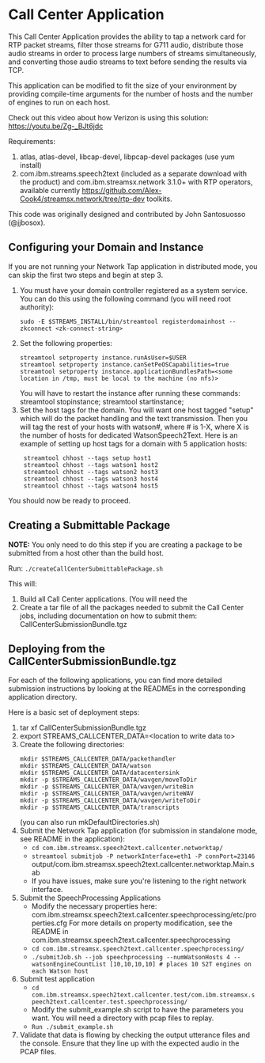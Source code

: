 # Call Center Application

This Call Center Application provides the ability to tap a network card for RTP packet 
streams, filter those streams for G711 audio, distribute those audio streams in order to process large
numbers of streams simultaneously, and converting those audio streams to text before sending
the results via TCP. 

This application can be modified to fit the size of your environment by providing compile-time 
arguments for the number of hosts and the number of engines to run on each host. 

Check out this video about how Verizon is using this solution: https://youtu.be/Zg-_BJt6jdc

Requirements:
1. atlas, atlas-devel, libcap-devel, libpcap-devel packages (use yum install)
2. com.ibm.streams.speech2text (included as a separate download with the product) and com.ibm.streamsx.network 3.1.0+ with RTP operators, 
available currently https://github.com/Alex-Cook4/streamsx.network/tree/rtp-dev toolkits. 

This code was originally designed and contributed by John Santosuosso (@jjbosox). 

## Configuring your Domain and Instance

If you are not running your Network Tap application in distributed mode, you can skip the first two steps and begin at step 3. 
1. You must have your domain controller registered as a system service. You can do this using the following command (you will need root authority): 
	```
	sudo -E $STREAMS_INSTALL/bin/streamtool registerdomainhost --zkconnect <zk-connect-string>
	```
2. Set the following properties: 
	```
	streamtool setproperty instance.runAsUser=$USER
	streamtool setproperty instance.canSetPeOSCapabilities=true
	streamtool setproperty instance.applicationBundlesPath=<some location in /tmp, must be local to the machine (no nfs)> 
	```
	You will have to restart the instance after running these commands: streamtool stopinstance; streamtool startinstance;
3. Set the host tags for the domain. You will want one host tagged "setup" which will do the packet handling and the text transmission. 
Then you will tag the rest of your hosts with watson#, where # is 1-X, where X is the number of hosts for dedicated WatsonSpeech2Text. 
Here is an example of setting up host tags for a domain with 5 application hosts: 
	```
	 streamtool chhost --tags setup host1
	 streamtool chhost --tags watson1 host2
	 streamtool chhost --tags watson2 host3
	 streamtool chhost --tags watson3 host4
	 streamtool chhost --tags watson4 host5
	```
You should now be ready to proceed. 

## Creating a Submittable Package

**NOTE:** You only need to do this step if you are creating a package to be submitted from a host other than the build host. 

Run: `./createCallCenterSubmittablePackage.sh`

This will: 
1. Build all Call Center applications. (You will need the 
2. Create a tar file of all the packages needed to submit the Call Center jobs, including documentation on how to submit them: CallCenterSubmissionBundle.tgz

## Deploying from the CallCenterSubmissionBundle.tgz

For each of the following applications, you can find more detailed submission instructions by looking at the READMEs in the 
corresponding application directory. 

Here is a basic set of deployment steps: 

1. tar xf CallCenterSubmissionBundle.tgz
1. export STREAMS_CALLCENTER_DATA=\<location to write data to\> 
1. Create the following directories: 
	```
	mkdir $STREAMS_CALLCENTER_DATA/packethandler
	mkdir $STREAMS_CALLCENTER_DATA/watson
	mkdir $STREAMS_CALLCENTER_DATA/datacentersink
	mkdir -p $STREAMS_CALLCENTER_DATA/wavgen/moveToDir
	mkdir -p $STREAMS_CALLCENTER_DATA/wavgen/writeBin
	mkdir -p $STREAMS_CALLCENTER_DATA/wavgen/writeWAV
	mkdir -p $STREAMS_CALLCENTER_DATA/wavgen/writeToDir
	mkdir -p $STREAMS_CALLCENTER_DATA/transcripts
	```
	(you can also run mkDefaultDirectories.sh)
2. Submit the Network Tap application (for submission in standalone mode, see README in the application):
	- `cd com.ibm.streamsx.speech2text.callcenter.networktap/`
	- `streamtool submitjob -P networkInterface=eth1 -P connPort=23146` output/com.ibm.streamsx.speech2text.callcenter.networktap.Main.sab
	- If you have issues, make sure you're listening to the right network interface. 	 
3. Submit the SpeechProcessing Applications
	- Modify the necessary properties here:  com.ibm.streamsx.speech2text.callcenter.speechprocessing/etc/properties.cfg 
	For more details on property modification, see the README in com.ibm.streamsx.speech2text.callcenter.speechprocessing
	- `cd com.ibm.streamsx.speech2text.callcenter.speechprocessing/`
	- `./submitJob.sh --job speechprocessing --numWatsonHosts 4 --watsonEngineCountList [10,10,10,10] # places 10 S2T engines on each Watson host`
4. Submit test application
	- `cd com.ibm.streamsx.speech2text.callcenter.test/com.ibm.streamsx.speech2text.callcenter.test.speechprocessing/`
	- Modify the submit_example.sh script to have the parameters you want. You will need a directory with pcap files to replay. 
	- `Run ./submit_example.sh`
5. Validate that data is flowing by checking the output utterance files and the console. Ensure that they line up with the expected audio in the PCAP files. 
